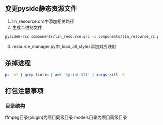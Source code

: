 ## 变更pyside静态资源文件
1. lin_resource.qrc中添加相关路径
2. 生成二进制文件
```bash
pyside6-rcc components/lin_resource.qrc -o components/lin_resource_rc.py
```
3. resource_manager.py中_load_all_styles添加对应映射

## 杀掉进程
```bash
ps -ef | grep linlin | awk '{print $2}' | xargs kill -9
```

## 打包注意事项
### 目录结构
ffmpeg目录(plugin)为项目同级目录
models目录为项目同级目录